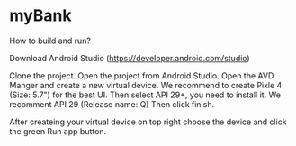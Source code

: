 # myBank

How to build and run?

Download Android Studio (https://developer.android.com/studio)

Clone the project.
Open the project from Android Studio.
Open the AVD Manger and create a new virtual device. We recommend to create Pixle 4 (Size: 5.7") for the best UI.
Then select API 29+, you need to install it. We recomment API 29 (Release name: Q)
Then click finish.

After createing your virtual device on top right choose the device and click the green Run app button.